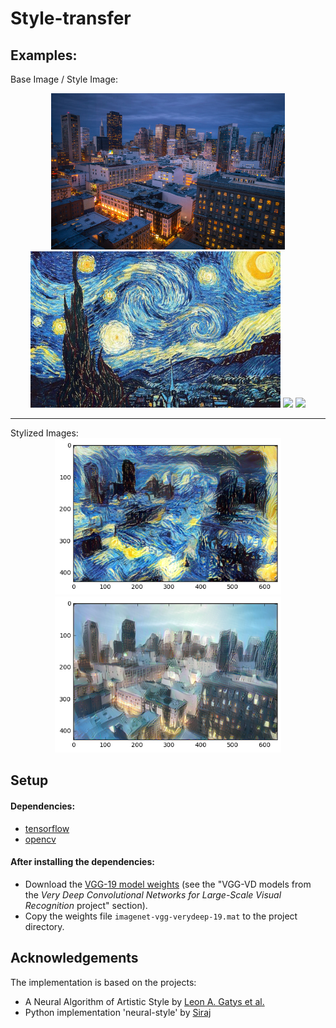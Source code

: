 # Style-transfer
## Examples:
Base Image / Style Image:
<div align="center">
<img src="https://raw.githubusercontent.com/seuphor/vgg19-style/master/examples/base1.jpg" height="250px">
<img src="https://raw.githubusercontent.com/seuphor/vgg19-style/master/examples/style3.jpg" height="250px">
<img src="https://raw.githubusercontent.com/seuphor/vgg19-style/master/examples/stylized1.jpg" height="250px">
<img src="https://raw.githubusercontent.com/seuphor/vgg19-style/master/examples/stylized2.jpg" height="250px">
</div>
<hr>
Stylized Images:

<div align="center">
<img src="https://raw.githubusercontent.com/seuphor/vgg19-style/master/examples/stylized1.png" height="250px">
<img src="https://raw.githubusercontent.com/seuphor/vgg19-style/master/examples/stylized2.png" height="250px">
</div>

## Setup
#### Dependencies:
* [tensorflow](https://github.com/tensorflow/tensorflow)
* [opencv](http://opencv.org/downloads.html)

#### After installing the dependencies: 
* Download the [VGG-19 model weights](http://www.vlfeat.org/matconvnet/pretrained/) (see the "VGG-VD models from the *Very Deep Convolutional Networks for Large-Scale Visual Recognition* project" section). 
* Copy the weights file `imagenet-vgg-verydeep-19.mat` to the project directory.

## Acknowledgements

The implementation is based on the projects: 
* A Neural Algorithm of Artistic Style by [Leon A. Gatys et al.](https://arxiv.org/pdf/1508.06576.pdf)
* Python implementation 'neural-style' by [Siraj](https://github.com/llSourcell/How_to_do_style_transfer_in_tensorflow)
